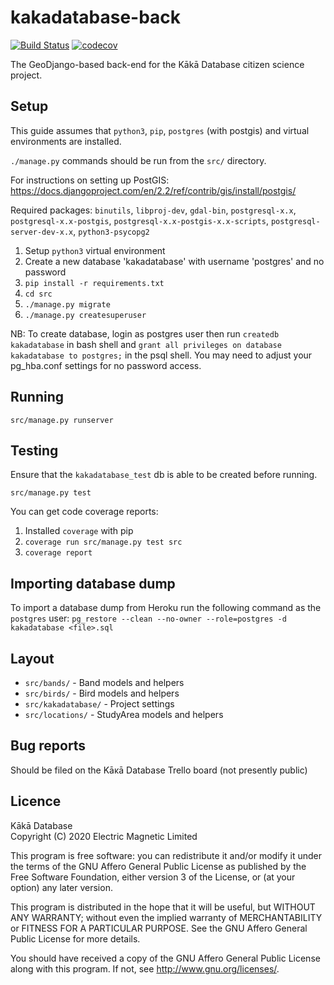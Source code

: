 kakadatabase-back
=================

[![Build Status](https://travis-ci.org/greenstone/kakadatabase-back.svg?branch=master)](https://travis-ci.org/greenstone/kakadatabase-back)
[![codecov](https://codecov.io/gh/greenstone/kakadatabase-back/branch/master/graph/badge.svg)](https://codecov.io/gh/greenstone/kakadatabase-back)

The GeoDjango-based back-end for the Kākā Database citizen science project.

Setup
-----
This guide assumes that `python3`, `pip`, `postgres` (with postgis) and virtual
environments are installed.

`./manage.py` commands should be run from the `src/` directory.

For instructions on setting up PostGIS:
<https://docs.djangoproject.com/en/2.2/ref/contrib/gis/install/postgis/>

Required packages: `binutils`, `libproj-dev`, `gdal-bin`, `postgresql-x.x`, `postgresql-x.x-postgis`, `postgresql-x.x-postgis-x.x-scripts`, `postgresql-server-dev-x.x`, `python3-psycopg2`

1. Setup `python3` virtual environment
2. Create a new database 'kakadatabase' with username 'postgres' and no password
3. `pip install -r requirements.txt`
4. `cd src`
5. `./manage.py migrate`
6. `./manage.py createsuperuser`

NB: To create database, login as postgres user then run `createdb kakadatabase` in bash shell and `grant all privileges on database kakadatabase to postgres;` in the psql shell. You may need to adjust your pg_hba.conf settings for no password access.

Running
-------
`src/manage.py runserver`

Testing
-------
Ensure that the `kakadatabase_test` db is able to be created before running.

`src/manage.py test`

You can get code coverage reports:
1. Installed `coverage` with pip
2. `coverage run src/manage.py test src`
3. `coverage report`

Importing database dump
-----------------------
To import a database dump from Heroku run the following command as the `postgres` user:
`pg_restore --clean --no-owner --role=postgres -d kakadatabase <file>.sql`

Layout
------
* `src/bands/` - Band models and helpers
* `src/birds/` - Bird models and helpers
* `src/kakadatabase/` - Project settings
* `src/locations/` - StudyArea models and helpers

Bug reports
-----------
Should be filed on the Kāĸā Database Trello board (not presently public)

Licence
-------
Kākā Database  
Copyright (C) 2020 Electric Magnetic Limited  

This program is free software: you can redistribute it and/or modify
it under the terms of the GNU Affero General Public License as published by
the Free Software Foundation, either version 3 of the License, or
(at your option) any later version.

This program is distributed in the hope that it will be useful,
but WITHOUT ANY WARRANTY; without even the implied warranty of
MERCHANTABILITY or FITNESS FOR A PARTICULAR PURPOSE.  See the
GNU Affero General Public License for more details.

You should have received a copy of the GNU Affero General Public License
along with this program.  If not, see <http://www.gnu.org/licenses/>.
